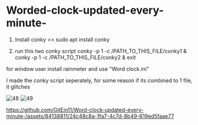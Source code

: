 # Worded-clock-updated-every-minute-

1. Install conky >> sudo apt install conky

2. run this two conky script
conky -p 1 -c /PATH_TO_THIS_FILE/conky1 & conky -p 1 -c /PATH_TO_THIS_FILE/conky2 & exit

for window user install rainmeter and use "Word clock.ini"

I made the conky script seperately, for some reason if its combined to 1 file, it glitches

![48](https://github.com/GitEin11/Word-clock-updated-every-minute-/assets/84138811/2d86f019-e40f-4333-b4db-99e60a5471a4)
![49](https://github.com/GitEin11/Word-clock-updated-every-minute-/assets/84138811/3e98ace0-3d92-4b3b-b2eb-3eb7a4646828)



https://github.com/GitEin11/Word-clock-updated-every-minute-/assets/84138811/24c48c8a-1fa7-4c7d-8b49-619ed5faae77
